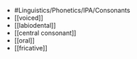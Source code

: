 - #Linguistics/Phonetics/IPA/Consonants
- [[voiced]]
- [[labiodental]]
- [[central consonant]]
- [[oral]]
- [[fricative]]
